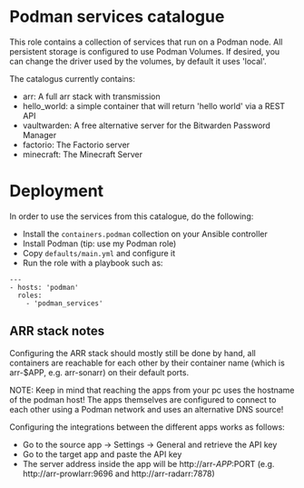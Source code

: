 # Podman services catalogue
This role contains a collection of services that run on a Podman node. All persistent storage is configured to use Podman Volumes. If desired, you can change the driver used by the volumes, by default it uses 'local'.

The catalogus currently contains:

* arr: A full arr stack with transmission
* hello_world: a simple container that will return 'hello world' via a REST API
* vaultwarden: A free alternative server for the Bitwarden Password Manager
* factorio: The Factorio server
* minecraft: The Minecraft Server

# Deployment
In order to use the services from this catalogue, do the following:

* Install the ```containers.podman``` collection on your Ansible controller
* Install Podman (tip: use my Podman role)
* Copy ``` defaults/main.yml ``` and configure it
* Run the role with a playbook such as:

```
---
- hosts: 'podman'
  roles:
    - 'podman_services'
```

## ARR stack notes
Configuring the ARR stack should mostly still be done by hand, all containers are reachable for each other by their container name (which is arr-$APP, e.g. arr-sonarr) on their default ports.

NOTE: Keep in mind that reaching the apps from your pc uses the hostname of the podman host! The apps themselves are configured to connect to each other using a Podman network and uses an alternative DNS source!

Configuring the integrations between the different apps works as follows:

  * Go to the source app -> Settings -> General and retrieve the API key
  * Go to the target app and paste the API key
  * The server address inside the app will be http://arr-$APP:$PORT (e.g. http://arr-prowlarr:9696 and http://arr-radarr:7878)
